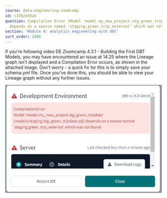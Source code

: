 ```yaml
---
course: data-engineering-zoomcamp
id: c37b2ed3a5
question: Compilation Error (Model 'model.my_new_project.stg_green_tripdata' (models/staging/stg_green_tripdata.sql)
  depends on a source named 'staging.green_trip_external' which was not found)
section: 'Module 4: analytics engineering with dbt'
sort_order: 2800
---
```


If you're following video DE Zoomcamp 4.3.1 - Building the First DBT Models, you may have encountered an issue at 14:25 where the Lineage graph isn't displayed and a Compilation Error occurs, as shown in the attached image. Don't worry - a quick fix for this is to simply save your schema.yml file. Once you've done this, you should be able to view your Lineage graph without any further issues.

![Image](images/data-engineering-zoomcamp/image_ea2e4bf2.png)

